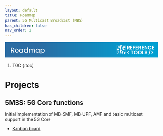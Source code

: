 ```yaml
---
layout: default
title: Roadmap
parent: 5G Multicast Broadcast (MBS)
has_children: false
nav_order: 2
---
```

<img src="../../assets/images/Banner_Roadmap.png" /> 

1. TOC
{:toc}

# Projects

## 5MBS: 5G Core functions

Initial implementation of MB-SMF, MB-UPF, AMF and basic multicast support in the 5G Core
* [Kanban board](https://github.com/orgs/5G-MAG/projects/19/views/2)
